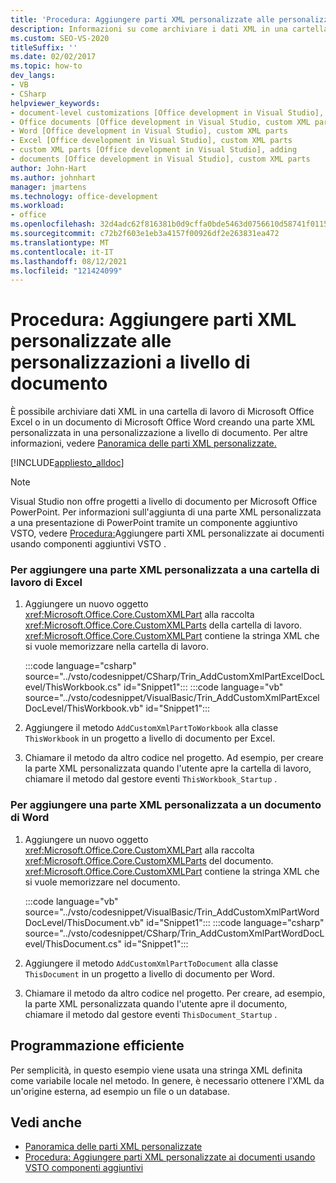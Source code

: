 ```yaml
---
title: 'Procedura: Aggiungere parti XML personalizzate alle personalizzazioni a livello di documento'
description: Informazioni su come archiviare i dati XML in una cartella di lavoro Microsoft Office Excel o Microsoft Office documento di Word creando una parte XML personalizzata in una personalizzazione a livello di documento.
ms.custom: SEO-VS-2020
titleSuffix: ''
ms.date: 02/02/2017
ms.topic: how-to
dev_langs:
- VB
- CSharp
helpviewer_keywords:
- document-level customizations [Office development in Visual Studio], custom XML parts
- Office documents [Office development in Visual Studio, custom XML parts
- Word [Office development in Visual Studio], custom XML parts
- Excel [Office development in Visual Studio], custom XML parts
- custom XML parts [Office development in Visual Studio], adding
- documents [Office development in Visual Studio], custom XML parts
author: John-Hart
ms.author: johnhart
manager: jmartens
ms.technology: office-development
ms.workload:
- office
ms.openlocfilehash: 32d4adc62f816381b0d9cffa0bde5463d0756610d58741f01153928317760cab
ms.sourcegitcommit: c72b2f603e1eb3a4157f00926df2e263831ea472
ms.translationtype: MT
ms.contentlocale: it-IT
ms.lasthandoff: 08/12/2021
ms.locfileid: "121424099"
---
```

# <a name="how-to-add-custom-xml-parts-to-document-level-customizations"></a>Procedura: Aggiungere parti XML personalizzate alle personalizzazioni a livello di documento
  È possibile archiviare dati XML in una cartella di lavoro di Microsoft Office Excel o in un documento di Microsoft Office Word creando una parte XML personalizzata in una personalizzazione a livello di documento. Per altre informazioni, vedere [Panoramica delle parti XML personalizzate.](../vsto/custom-xml-parts-overview.md)

 [!INCLUDE[appliesto_alldoc](../vsto/includes/appliesto-alldoc-md.md)]

> [!NOTE]
> Visual Studio non offre progetti a livello di documento per Microsoft Office PowerPoint. Per informazioni sull'aggiunta di una parte XML personalizzata a una presentazione di PowerPoint tramite un componente aggiuntivo VSTO, vedere [Procedura:](../vsto/how-to-add-custom-xml-parts-to-documents-by-using-vsto-add-ins.md)Aggiungere parti XML personalizzate ai documenti usando componenti aggiuntivi VSTO .

### <a name="to-add-a-custom-xml-part-to-an-excel-workbook"></a>Per aggiungere una parte XML personalizzata a una cartella di lavoro di Excel

1. Aggiungere un nuovo oggetto <xref:Microsoft.Office.Core.CustomXMLPart> alla raccolta <xref:Microsoft.Office.Core.CustomXMLParts> della cartella di lavoro. <xref:Microsoft.Office.Core.CustomXMLPart> contiene la stringa XML che si vuole memorizzare nella cartella di lavoro.

     :::code language="csharp" source="../vsto/codesnippet/CSharp/Trin_AddCustomXmlPartExcelDocLevel/ThisWorkbook.cs" id="Snippet1":::
     :::code language="vb" source="../vsto/codesnippet/VisualBasic/Trin_AddCustomXmlPartExcelDocLevel/ThisWorkbook.vb" id="Snippet1":::

2. Aggiungere il metodo `AddCustomXmlPartToWorkbook` alla classe `ThisWorkbook` in un progetto a livello di documento per Excel.

3. Chiamare il metodo da altro codice nel progetto. Ad esempio, per creare la parte XML personalizzata quando l'utente apre la cartella di lavoro, chiamare il metodo dal gestore eventi `ThisWorkbook_Startup` .

### <a name="to-add-a-custom-xml-part-to-a-word-document"></a>Per aggiungere una parte XML personalizzata a un documento di Word

1. Aggiungere un nuovo oggetto <xref:Microsoft.Office.Core.CustomXMLPart> alla raccolta <xref:Microsoft.Office.Core.CustomXMLParts> del documento. <xref:Microsoft.Office.Core.CustomXMLPart> contiene la stringa XML che si vuole memorizzare nel documento.

     :::code language="vb" source="../vsto/codesnippet/VisualBasic/Trin_AddCustomXmlPartWordDocLevel/ThisDocument.vb" id="Snippet1":::
     :::code language="csharp" source="../vsto/codesnippet/CSharp/Trin_AddCustomXmlPartWordDocLevel/ThisDocument.cs" id="Snippet1":::

2. Aggiungere il metodo `AddCustomXmlPartToDocument` alla classe `ThisDocument` in un progetto a livello di documento per Word.

3. Chiamare il metodo da altro codice nel progetto. Per creare, ad esempio, la parte XML personalizzata quando l'utente apre il documento, chiamare il metodo dal gestore eventi `ThisDocument_Startup` .

## <a name="robust-programming"></a>Programmazione efficiente
 Per semplicità, in questo esempio viene usata una stringa XML definita come variabile locale nel metodo. In genere, è necessario ottenere l'XML da un'origine esterna, ad esempio un file o un database.

## <a name="see-also"></a>Vedi anche
- [Panoramica delle parti XML personalizzate](../vsto/custom-xml-parts-overview.md)
- [Procedura: Aggiungere parti XML personalizzate ai documenti usando VSTO componenti aggiuntivi](../vsto/how-to-add-custom-xml-parts-to-documents-by-using-vsto-add-ins.md)
